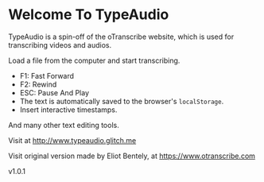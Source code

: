# Welcome To TypeAudio

TypeAudio is a spin-off of the oTranscribe website, which is used for transcribing videos and audios. 

Load a file from the computer and start transcribing.

* F1: Fast Forward
* F2: Rewind
* ESC: Pause And Play
* The text is automatically saved to the browser's ```localStorage```.
* Insert interactive timestamps.

And many other text editing tools.

Visit at http://www.typeaudio.glitch.me

Visit original version made by Eliot Bentely, at https://www.otranscribe.com

v1.0.1
